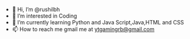 - 👋 Hi, I’m @rushilbh
- 👀 I’m interested in Coding
- 🌱 I’m currently learning Python and Java Script,Java,HTML and CSS
- 📫 How to reach me gmail me at ytgamingrb@gmail.com

<!---
rushilbh/rushilbh is a ✨ special ✨ repository because its `README.md` (this file) appears on your GitHub profile.
You can click the Preview link to take a look at your changes.
--->
